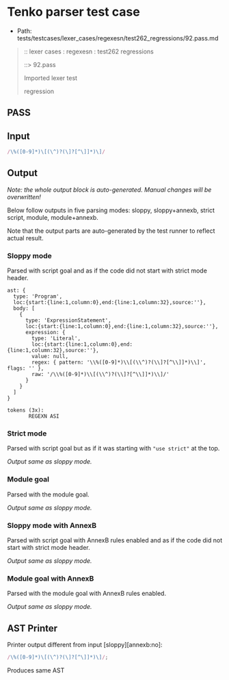 # Tenko parser test case

- Path: tests/testcases/lexer_cases/regexesn/test262_regressions/92.pass.md

> :: lexer cases : regexesn : test262 regressions
>
> ::> 92.pass
>
> Imported lexer test
>
> regression

## PASS

## Input

`````js
/\%([0-9]*)\[(\^)?(\]?[^\]]*)\]/
`````

## Output

_Note: the whole output block is auto-generated. Manual changes will be overwritten!_

Below follow outputs in five parsing modes: sloppy, sloppy+annexb, strict script, module, module+annexb.

Note that the output parts are auto-generated by the test runner to reflect actual result.

### Sloppy mode

Parsed with script goal and as if the code did not start with strict mode header.

`````
ast: {
  type: 'Program',
  loc:{start:{line:1,column:0},end:{line:1,column:32},source:''},
  body: [
    {
      type: 'ExpressionStatement',
      loc:{start:{line:1,column:0},end:{line:1,column:32},source:''},
      expression: {
        type: 'Literal',
        loc:{start:{line:1,column:0},end:{line:1,column:32},source:''},
        value: null,
        regex: { pattern: '\\%([0-9]*)\\[(\\^)?(\\]?[^\\]]*)\\]', flags: '' },
        raw: '/\\%([0-9]*)\\[(\\^)?(\\]?[^\\]]*)\\]/'
      }
    }
  ]
}

tokens (3x):
       REGEXN ASI
`````

### Strict mode

Parsed with script goal but as if it was starting with `"use strict"` at the top.

_Output same as sloppy mode._

### Module goal

Parsed with the module goal.

_Output same as sloppy mode._

### Sloppy mode with AnnexB

Parsed with script goal with AnnexB rules enabled and as if the code did not start with strict mode header.

_Output same as sloppy mode._

### Module goal with AnnexB

Parsed with the module goal with AnnexB rules enabled.

_Output same as sloppy mode._

## AST Printer

Printer output different from input [sloppy][annexb:no]:

````js
/\%([0-9]*)\[(\^)?(\]?[^\]]*)\]/;
````

Produces same AST
